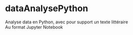 # dataAnalysePython
Analyse data en Python, avec pour support un texte littéraire<br>Au format Jupyter Notebook
